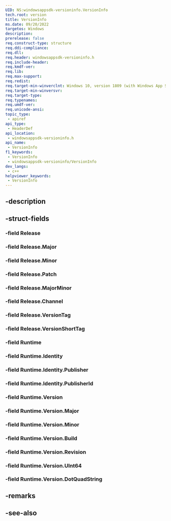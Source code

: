 ```yaml
---
UID: NS:windowsappsdk-versioninfo.VersionInfo
tech.root: version
title: VersionInfo
ms.date: 09/20/2022
targetos: Windows
description: 
prerelease: false
req.construct-type: structure
req.ddi-compliance: 
req.dll: 
req.header: windowsappsdk-versioninfo.h
req.include-header: 
req.kmdf-ver: 
req.lib: 
req.max-support: 
req.redist: 
req.target-min-winverclnt: Windows 10, version 1809 (with Windows App SDK 1.0 or later)
req.target-min-winversvr: 
req.target-type: 
req.typenames: 
req.umdf-ver: 
req.unicode-ansi: 
topic_type:
 - apiref
api_type:
 - HeaderDef
api_location:
 - windowsappsdk-versioninfo.h
api_name:
 - VersionInfo
f1_keywords:
 - VersionInfo
 - windowsappsdk-versioninfo/VersionInfo
dev_langs:
 - c++
helpviewer_keywords:
 - VersionInfo
---
```


## -description

## -struct-fields

### -field Release

### -field Release.Major

### -field Release.Minor

### -field Release.Patch

### -field Release.MajorMinor

### -field Release.Channel

### -field Release.VersionTag

### -field Release.VersionShortTag

### -field Runtime

### -field Runtime.Identity

### -field Runtime.Identity.Publisher

### -field Runtime.Identity.PublisherId

### -field Runtime.Version

### -field Runtime.Version.Major

### -field Runtime.Version.Minor

### -field Runtime.Version.Build

### -field Runtime.Version.Revision

### -field Runtime.Version.UInt64

### -field Runtime.Version.DotQuadString

## -remarks

## -see-also

